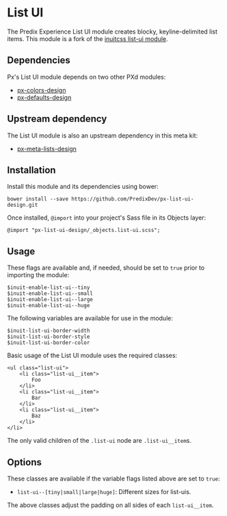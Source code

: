 # List UI

The Predix Experience List UI module creates blocky, keyline-delimited list items. This module is a fork of the [inuitcss list-ui module](https://github.com/inuitcss/objects.list-ui).






## Dependencies

Px's List UI module depends on two other PXd modules:

* [px-colors-design](https://github.com/PredixDev/px-colors-design)
* [px-defaults-design](https://github.com/PredixDev/px-defaults-design)

## Upstream dependency

The List UI module is also an upstream dependency in this meta kit:

* [px-meta-lists-design](https://github.com/PredixDev/px-meta-lists-design)

## Installation

Install this module and its dependencies using bower:

    bower install --save https://github.com/PredixDev/px-list-ui-design.git

Once installed, `@import` into your project's Sass file in its Objects layer:

    @import "px-list-ui-design/_objects.list-ui.scss";

## Usage

These flags are available and, if needed, should be set to `true` prior to importing the module:

    $inuit-enable-list-ui--tiny
    $inuit-enable-list-ui--small
    $inuit-enable-list-ui--large
    $inuit-enable-list-ui--huge

The following variables are available for use in the module:

    $inuit-list-ui-border-width
    $inuit-list-ui-border-style
    $inuit-list-ui-border-color

Basic usage of the List UI module uses the required classes:

    <ul class="list-ui">
        <li class="list-ui__item">
            Foo
        </li>
        <li class="list-ui__item">
            Bar
        </li>
        <li class="list-ui__item">
            Baz
        </li>
    </li>

The only valid children of the `.list-ui` node are `.list-ui__item`s.

## Options

These classes are available if the variable flags listed above are set to `true`:

* `list-ui--[tiny|small|large|huge]`: Different sizes for list-uis.

The above classes adjust the padding on all sides of each `list-ui__item`.
